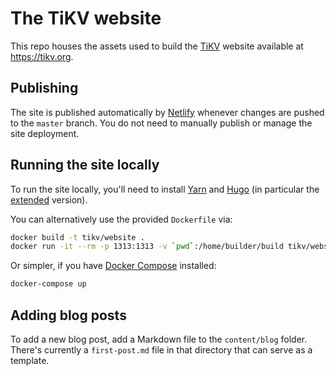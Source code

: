 # The TiKV website

This repo houses the assets used to build the [TiKV](https://github.com/tikv/tikv) website available at https://tikv.org.

## Publishing

The site is published automatically by [Netlify](https://netlify.com) whenever changes are pushed to the `master` branch. You do not need to manually publish or manage the site deployment.

## Running the site locally

To run the site locally, you'll need to install [Yarn](https://yarnpkg.com) and [Hugo](https://gohugo.io) (in particular the [extended](https://gohugo.io/getting-started/installing/) version).

You can alternatively use the provided `Dockerfile` via:

```bash
docker build -t tikv/website .
docker run -it --rm -p 1313:1313 -v `pwd`:/home/builder/build tikv/website
```

Or simpler, if you have [Docker Compose](https://docs.docker.com/compose/) installed:

```bash
docker-compose up
```

## Adding blog posts

To add a new blog post, add a Markdown file to the `content/blog` folder. There's currently a `first-post.md` file in that directory that can serve as a template.
